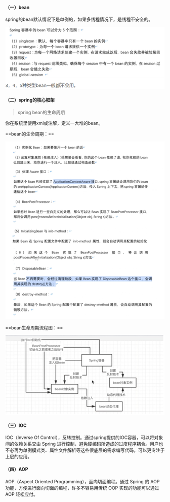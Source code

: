 #### （一）bean

spring的bean默认情况下是单例的，如果多线程情况下，是线程不安全的。 

![image-20210206211158723](spring.assets/image-20210206211158723.png)

#### （二）spring的核心框架

> spring bean的生命周期

你在系统里使用xml或注解，定义一大堆的bean。

==bean的生命周期：==

![image-20210206213017733](spring.assets/image-20210206213017733.png)

==bean生命周期流程图：==

![image-20210206212859812](spring.assets/image-20210206212859812.png)

#### （三）IOC

IOC（Inverse Of Control），反转控制。通过spring提供的IOC容器，可以将对象间的依赖关系交由 Spring 进行控制，避免硬编码所造成的过度程序耦合。用户也不必再为单例模式类、属性文件解析等这些很底层的需求编写代码，可以更专注于上层的应用。



#### （四）AOP

AOP（Aspect Oriented Programming），面向切面编程。通过 Spring 的 AOP 功能，方便进行面向切面的编程，许多不容易用传统 OOP 实现的功能可以通过 AOP 轻松应付。





















